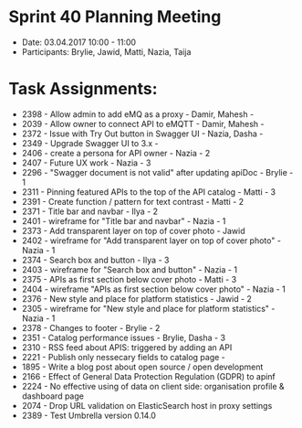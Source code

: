 # Sprint 40 Planning Meeting
* Date: 03.04.2017 10:00 - 11:00
* Participants: Brylie, Jawid, Matti, Nazia, Taija

# Task Assignments:
* 2398 - Allow admin to add eMQ as a proxy - Damir, Mahesh - 
* 2039 - Allow owner to connect API to eMQTT - Damir, Mahesh - 
* 2372 - Issue with Try Out button in Swagger UI - Nazia, Dasha - 
* 2349 - Upgrade Swagger UI to 3.x - 
* 2406 - create a persona for API owner - Nazia - 2
* 2407 - Future UX work - Nazia - 3
* 2296 - "Swagger document is not valid" after updating apiDoc - Brylie - 1
* 2311 - Pinning featured APIs to the top of the API catalog - Matti - 3
* 2391 - Create function / pattern for text contrast - Matti - 2
* 2371 - Title bar and navbar - Ilya - 2
* 2401 - wireframe for "Title bar and navbar" - Nazia - 1
* 2373 - Add transparent layer on top of cover photo - Jawid
* 2402 - wireframe for "Add transparent layer on top of cover photo" - Nazia - 1
* 2374 - Search box and button - Ilya - 3
* 2403 - wireframe for "Search box and button" - Nazia - 1
* 2375 - APIs as first section below cover photo - Matti - 3
* 2404 - wireframe "APIs as first section below cover photo" - Nazia - 1
* 2376 - New style and place for platform statistics - Jawid - 2
* 2305 - wireframe for "New style and place for platform statistics" - Nazia - 1
* 2378 - Changes to footer - Brylie - 2
* 2351 - Catalog performance issues - Brylie, Dasha - 3
* 2310 - RSS feed about APIS: triggered by adding an API
* 2221 - Publish only nessecary fields to catalog page -
* 1895 - Write a blog post about open source / open development
* 2166 - Effect of General Data Protection Regulation (GDPR) to apinf
* 2224 - No effective using of data on client side:  organisation profile & dashboard page
* 2074 - Drop URL validation on ElasticSearch host in proxy settings
* 2389 - Test Umbrella version 0.14.0
